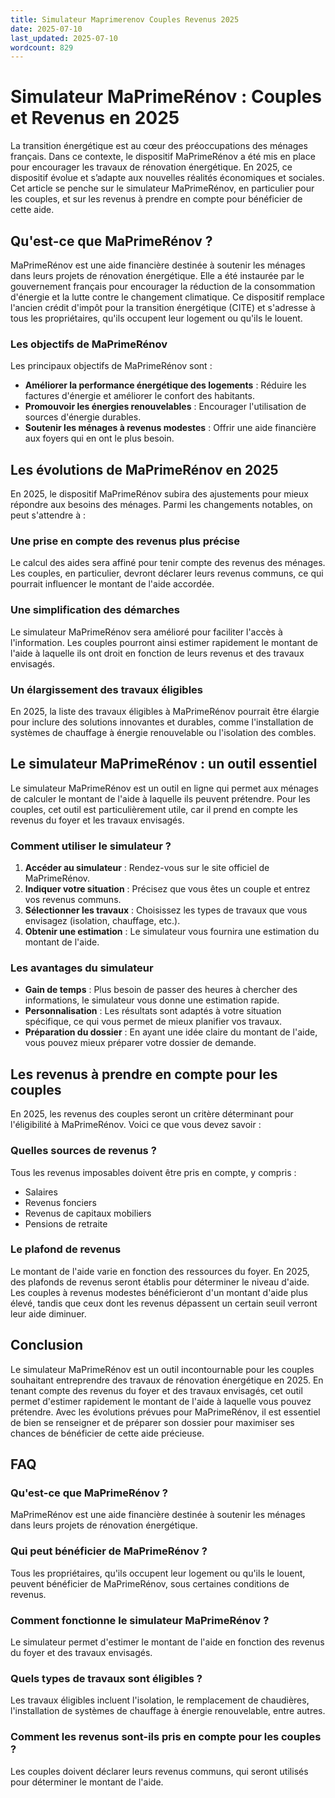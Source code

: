 ```yaml
---
title: Simulateur Maprimerenov Couples Revenus 2025
date: 2025-07-10
last_updated: 2025-07-10
wordcount: 829
---
```


# Simulateur MaPrimeRénov : Couples et Revenus en 2025

La transition énergétique est au cœur des préoccupations des ménages français. Dans ce contexte, le dispositif MaPrimeRénov a été mis en place pour encourager les travaux de rénovation énergétique. En 2025, ce dispositif évolue et s’adapte aux nouvelles réalités économiques et sociales. Cet article se penche sur le simulateur MaPrimeRénov, en particulier pour les couples, et sur les revenus à prendre en compte pour bénéficier de cette aide.

## Qu'est-ce que MaPrimeRénov ?

MaPrimeRénov est une aide financière destinée à soutenir les ménages dans leurs projets de rénovation énergétique. Elle a été instaurée par le gouvernement français pour encourager la réduction de la consommation d'énergie et la lutte contre le changement climatique. Ce dispositif remplace l'ancien crédit d'impôt pour la transition énergétique (CITE) et s'adresse à tous les propriétaires, qu'ils occupent leur logement ou qu'ils le louent.

### Les objectifs de MaPrimeRénov

Les principaux objectifs de MaPrimeRénov sont :

- **Améliorer la performance énergétique des logements** : Réduire les factures d'énergie et améliorer le confort des habitants.
- **Promouvoir les énergies renouvelables** : Encourager l'utilisation de sources d'énergie durables.
- **Soutenir les ménages à revenus modestes** : Offrir une aide financière aux foyers qui en ont le plus besoin.

## Les évolutions de MaPrimeRénov en 2025

En 2025, le dispositif MaPrimeRénov subira des ajustements pour mieux répondre aux besoins des ménages. Parmi les changements notables, on peut s'attendre à :

### Une prise en compte des revenus plus précise

Le calcul des aides sera affiné pour tenir compte des revenus des ménages. Les couples, en particulier, devront déclarer leurs revenus communs, ce qui pourrait influencer le montant de l'aide accordée.

### Une simplification des démarches

Le simulateur MaPrimeRénov sera amélioré pour faciliter l'accès à l'information. Les couples pourront ainsi estimer rapidement le montant de l'aide à laquelle ils ont droit en fonction de leurs revenus et des travaux envisagés.

### Un élargissement des travaux éligibles

En 2025, la liste des travaux éligibles à MaPrimeRénov pourrait être élargie pour inclure des solutions innovantes et durables, comme l'installation de systèmes de chauffage à énergie renouvelable ou l'isolation des combles.

## Le simulateur MaPrimeRénov : un outil essentiel

Le simulateur MaPrimeRénov est un outil en ligne qui permet aux ménages de calculer le montant de l'aide à laquelle ils peuvent prétendre. Pour les couples, cet outil est particulièrement utile, car il prend en compte les revenus du foyer et les travaux envisagés.

### Comment utiliser le simulateur ?

1. **Accéder au simulateur** : Rendez-vous sur le site officiel de MaPrimeRénov.
2. **Indiquer votre situation** : Précisez que vous êtes un couple et entrez vos revenus communs.
3. **Sélectionner les travaux** : Choisissez les types de travaux que vous envisagez (isolation, chauffage, etc.).
4. **Obtenir une estimation** : Le simulateur vous fournira une estimation du montant de l'aide.

### Les avantages du simulateur

- **Gain de temps** : Plus besoin de passer des heures à chercher des informations, le simulateur vous donne une estimation rapide.
- **Personnalisation** : Les résultats sont adaptés à votre situation spécifique, ce qui vous permet de mieux planifier vos travaux.
- **Préparation du dossier** : En ayant une idée claire du montant de l'aide, vous pouvez mieux préparer votre dossier de demande.

## Les revenus à prendre en compte pour les couples

En 2025, les revenus des couples seront un critère déterminant pour l'éligibilité à MaPrimeRénov. Voici ce que vous devez savoir :

### Quelles sources de revenus ?

Tous les revenus imposables doivent être pris en compte, y compris :

- Salaires
- Revenus fonciers
- Revenus de capitaux mobiliers
- Pensions de retraite

### Le plafond de revenus

Le montant de l'aide varie en fonction des ressources du foyer. En 2025, des plafonds de revenus seront établis pour déterminer le niveau d'aide. Les couples à revenus modestes bénéficieront d'un montant d'aide plus élevé, tandis que ceux dont les revenus dépassent un certain seuil verront leur aide diminuer.

## Conclusion

Le simulateur MaPrimeRénov est un outil incontournable pour les couples souhaitant entreprendre des travaux de rénovation énergétique en 2025. En tenant compte des revenus du foyer et des travaux envisagés, cet outil permet d'estimer rapidement le montant de l'aide à laquelle vous pouvez prétendre. Avec les évolutions prévues pour MaPrimeRénov, il est essentiel de bien se renseigner et de préparer son dossier pour maximiser ses chances de bénéficier de cette aide précieuse.

## FAQ

### Qu'est-ce que MaPrimeRénov ?

MaPrimeRénov est une aide financière destinée à soutenir les ménages dans leurs projets de rénovation énergétique.

### Qui peut bénéficier de MaPrimeRénov ?

Tous les propriétaires, qu'ils occupent leur logement ou qu'ils le louent, peuvent bénéficier de MaPrimeRénov, sous certaines conditions de revenus.

### Comment fonctionne le simulateur MaPrimeRénov ?

Le simulateur permet d'estimer le montant de l'aide en fonction des revenus du foyer et des travaux envisagés.

### Quels types de travaux sont éligibles ?

Les travaux éligibles incluent l'isolation, le remplacement de chaudières, l'installation de systèmes de chauffage à énergie renouvelable, entre autres.

### Comment les revenus sont-ils pris en compte pour les couples ?

Les couples doivent déclarer leurs revenus communs, qui seront utilisés pour déterminer le montant de l'aide.